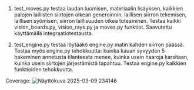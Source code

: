 1. test_moves.py testaa laudan luomisen, materiaalin lisäyksen, kaikkien palojen laillisten siirtojen oikean generoinnin, laillisen siirron tekemisen, laillisen syömisen, siirron laillisuuden oikea toteaminen. Testaa kaikki vision_boards.py, vision_rays.py ja moves.py funktiot. Saavutettu käyttämällä integraatiotestausta.

2. test_engine.py testaa löytääkö engine.py matin kahden siirron päässä. Testaa myös engine.py tehokkuutta: kuinka kauan syvyyden 5 hakeminen annetusta tilanteesta menee, kuinka usein haaroja karsitaan, kuinka usein siirtojen järjestämistä tapahtuu. Testaa engine.py kaikkien funktioiden tehokkuutta.


Coverage:
![Näyttökuva 2025-03-09 234146](https://github.com/user-attachments/assets/4f6f9c05-77c0-4aaf-baa8-d65c52d85df4)

